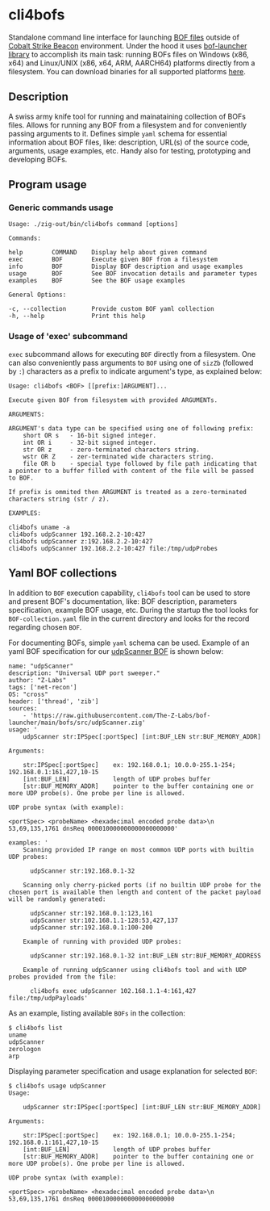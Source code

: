 # cli4bofs 

Standalone command line interface for launching [BOF files](https://hstechdocs.helpsystems.com/manuals/cobaltstrike/current/userguide/content/topics/beacon-object-files_main.htm) outside of [Cobalt Strike Beacon](https://hstechdocs.helpsystems.com/manuals/cobaltstrike/current/userguide/content/topics/welcome_main.htm) environment. Under the hood it uses [bof-launcher library](https://github.com/The-Z-Labs/bof-launcher) to accomplish its main task: running BOFs files on Windows (x86, x64) and Linux/UNIX (x86, x64, ARM, AARCH64) platforms directly from a filesystem. You can download binaries for all supported platforms [here](https://github.com/The-Z-Labs/cli4bofs/releases).

## Description

A swiss army knife tool for running and mainataining collection of BOFs files. Allows for running any BOF from a filesystem and for conveniently passing arguments to it. Defines simple `yaml` schema for essential information about BOF files, like: description, URL(s) of the source code, arguments, usage examples, etc. Handy also for testing, prototyping and developing BOFs.

## Program usage

### Generic commands usage

```
Usage: ./zig-out/bin/cli4bofs command [options]

Commands:

help     	COMMAND    Display help about given command
exec     	BOF        Execute given BOF from a filesystem
info     	BOF        Display BOF description and usage examples
usage    	BOF        See BOF invocation details and parameter types
examples 	BOF        See the BOF usage examples

General Options:

-c, --collection       Provide custom BOF yaml collection
-h, --help             Print this help
```

### Usage of 'exec' subcommand

`exec` subcommand allows for executing `BOF` directly from a filesystem. One can also conveniently pass arguments to `BOF` using one of `sizZb` (followed by `:`) characters as a prefix to indicate argument's type, as explained below:

```
Usage: cli4bofs <BOF> [[prefix:]ARGUMENT]...

Execute given BOF from filesystem with provided ARGUMENTs.

ARGUMENTS:

ARGUMENT's data type can be specified using one of following prefix:
	short OR s	 - 16-bit signed integer.
	int OR i	 - 32-bit signed integer.
	str OR z	 - zero-terminated characters string.
	wstr OR Z	 - zer-terminated wide characters string.
	file OR b	 - special type followed by file path indicating that a pointer to a buffer filled with content of the file will be passed to BOF.

If prefix is ommited then ARGUMENT is treated as a zero-terminated characters string (str / z).

EXAMPLES:

cli4bofs uname -a
cli4bofs udpScanner 192.168.2.2-10:427
cli4bofs udpScanner z:192.168.2.2-10:427
cli4bofs udpScanner 192.168.2.2-10:427 file:/tmp/udpProbes
```


## Yaml BOF collections

In addition to `BOF` execution capability, `cli4bofs` tool can be used to store and present BOF's documentation, like: BOF description, parameters specification, example BOF usage, etc. During the startup the tool looks for `BOF-collection.yaml` file in the current directory and looks for the record regarding chosen `BOF`.

For documenting BOFs, simple `yaml` schema can be used. Example of an yaml BOF specification for our [udpScanner BOF](https://github.com/The-Z-Labs/bof-launcher/blob/main/bofs/src/udpScanner.zig) is shown below:

```
name: "udpScanner"
description: "Universal UDP port sweeper."
author: "Z-Labs"
tags: ['net-recon']
OS: "cross"
header: ['thread', 'zib']
sources:
    - 'https://raw.githubusercontent.com/The-Z-Labs/bof-launcher/main/bofs/src/udpScanner.zig'
usage: '
    udpScanner str:IPSpec[:portSpec] [int:BUF_LEN str:BUF_MEMORY_ADDR]

Arguments:

    str:IPSpec[:portSpec]    ex: 192.168.0.1; 10.0.0-255.1-254; 192.168.0.1:161,427,10-15
    [int:BUF_LEN]            length of UDP probes buffer
    [str:BUF_MEMORY_ADDR]    pointer to the buffer containing one or more UDP probe(s). One probe per line is allowed.

UDP probe syntax (with example):

<portSpec> <probeName> <hexadecimal encoded probe data>\n
53,69,135,1761 dnsReq 000010000000000000000000'

examples: '
    Scanning provided IP range on most common UDP ports with builtin UDP probes:

      udpScanner str:192.168.0.1-32

    Scanning only cherry-picked ports (if no builtin UDP probe for the chosen port is available then length and content of the packet payload will be randomly generated: 

      udpScanner str:192.168.0.1:123,161
      udpScanner str:102.168.1.1-128:53,427,137
      udpScanner str:192.168.0.1:100-200

    Example of running with provided UDP probes:

      udpScanner str:192.168.0.1-32 int:BUF_LEN str:BUF_MEMORY_ADDRESS

    Example of running udpScanner using cli4bofs tool and with UDP probes provided from the file:

      cli4bofs exec udpScanner 102.168.1.1-4:161,427 file:/tmp/udpPayloads'
```

As an example, listing available `BOFs` in the collection:

```
$ cli4bofs list
uname
udpScanner
zerologon
arp
```

Displaying parameter specification and usage explanation for selected `BOF`:

```
$ cli4bofs usage udpScanner
Usage:

    udpScanner str:IPSpec[:portSpec] [int:BUF_LEN str:BUF_MEMORY_ADDR]

Arguments:

    str:IPSpec[:portSpec]    ex: 192.168.0.1; 10.0.0-255.1-254; 192.168.0.1:161,427,10-15
    [int:BUF_LEN]            length of UDP probes buffer
    [str:BUF_MEMORY_ADDR]    pointer to the buffer containing one or more UDP probe(s). One probe per line is allowed.

UDP probe syntax (with example):

<portSpec> <probeName> <hexadecimal encoded probe data>\n
53,69,135,1761 dnsReq 000010000000000000000000
```
